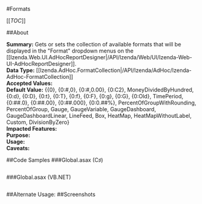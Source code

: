 #Formats

[[_TOC_]]

##About

**Summary:** Gets or sets the collection of available formats that will be displayed in the "Format" dropdown menus on the [[Izenda.Web.UI.AdHocReportDesigner|/API/Izenda/Web/UI/Izenda-Web-UI-AdHocReportDesigner]].  
**Data Type:** [[Izenda.AdHoc.FormatCollection|/API/Izenda/AdHoc/Izenda-AdHoc-FormatCollection]]  
**Accepted Values:**   
**Default Value:** {{0}, {0:#,0}, {0:#,0.00}, {0:C2}, MoneyDividedByHundred, {0:d}, {0:D}, {0:t}, {0:T}, {0:f}, {0:F}, {0:g}, {0:G}, {0:Old}, TimePeriod, {0:##.0}, {0:##.00}, {0:##.000}, {0:0.##%}, PercentOfGroupWithRounding, PercentOfGroup, Gauge, GaugeVariable, GaugeDashboard, GaugeDashboardLinear, LineFeed, Box, HeatMap, HeatMapWithoutLabel, Custom, DivisionByZero}  
**Impacted Features:**   
**Purpose:**   
**Usage:**   
**Caveats:**   

##Code Samples
###Global.asax (C♯)

```csharp
```

###Global.asax (VB.NET)

```visualbasic
```
##Alternate Usage: 
##Screenshots
